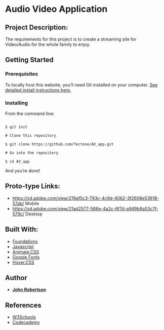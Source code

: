 # Audio Video Application

## Project Description:

The requirements for this project is to create a streaming site for Video/Audio for the whole family to enjoy. 

## Getting Started

### Prerequisites

To locally host this website, you’ll need Git installed on your computer.
[See detailed install instructions here.](https://github.com/Tectone/AV_app.git)

### Installing

From the command line:

```# Initialize git

$ git init

# Clone this repository

$ git clone https://github.com/Tectone/AV_app.git

# Go into the repository

$ cd AV_app

```

And you’re done!

## Proto-type Links:

* https://xd.adobe.com/view/219af5c3-793c-4c9d-4062-3f2608e53618-57ab/ Mobile
* https://xd.adobe.com/view/21ad2577-566e-4a2c-6f7d-a949b8a53c7f-579c/ Desktop

## Built With:

* [Foundations](https://foundation.zurb.com/)
* [Javascript](https://www.javascript.com/)
* [Animate.CSS](https://daneden.github.io/animate.css/) 
* [Google Fonts](https://fonts.google.com/)
* [Hover.CSS](http://ianlunn.github.io/Hover/)


## Author

* [**John Robertson**](https://github.com/tectone)

## References

* [W3Schools](https://www.w3schools.com/xml/ajax_intro.asp)
* [Codecademy](https://www.codecademy.com/learn)
